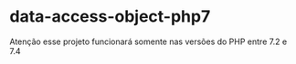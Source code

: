 # data-access-object-php7

Atenção esse projeto funcionará somente nas versões do PHP entre 7.2 e 7.4
